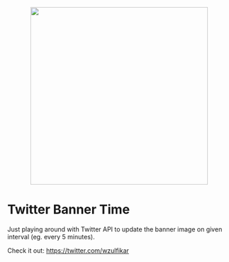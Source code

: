 <p align="center"><img width="400" src="https://og-image.wzulfikar.com/i/**Time%20is**%3Cbr%2F%3E%F0%9F%87%AB%F0%9F%87%AE%2003.55%3Cbr%2F%3E%F0%9F%87%AE%F0%9F%87%A9%2007.55.png?theme=dark&md=1&fontSize=100px&images=NO_IMAGE"/></p>

# Twitter Banner Time

Just playing around with Twitter API to update the banner image on given interval (eg. every 5 minutes).

Check it out: https://twitter.com/wzulfikar

